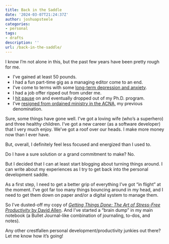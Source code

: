 ```yaml
---
title: Back in the Saddle
date: '2024-03-07T21:24:37Z'
author: joshuapsteele
categories:
- personal
tags:
- drafts
description: ''
url: /back-in-the-saddle/
---
```

I know I’m not alone in this, but the past few years have been pretty rough for me.

- I’ve gained at least 50 pounds.
- I had a fun part-time gig as a managing editor come to an end.
- I’ve come to terms with some [long-term depression and anxiety](https://joshuapsteele.com/its-time-to-get-some-help/).
- I had a job offer ripped out from under me.
- I [hit pause](https://joshuapsteele.com/its-official-im-hitting-pause-on-my-ph-d-for-a-year/) on and eventually dropped out of my Ph.D. program.
- I’ve [resigned from ordained ministry in the ACNA](https://joshuapsteele.com/im-resigning-from-ordained-ministry-in-the-anglican-church-in-north-america/), my previous denomination.

Sure, some things have gone well. I’ve got a loving wife (who’s a superhero) and three healthy children. I’ve got a new career (as a software developer) that I very much enjoy. We’ve got a roof over our heads. I make more money now than I ever have.

But, overall, I definitely feel less focused and energized than I used to.

Do I have a sure solution or a grand commitment to make? No.

But I decided that I can at least start blogging about turning things around. I can write about my experiences as I try to get back into the personal development saddle.

As a first step, I need to get a better grip of everything I’ve got “in flight” at the moment. I’ve got far too many things bouncing around in my head, and I need to get them down on paper and/or a digital system to manage them.

So I’ve dusted-off my copy of [*Getting Things Done: The Art of Stress-Free Productivity* by David Allen](https://amzn.to/3wJO5iZ). And I’ve started a “brain dump” in my main notebook (a Bullet Journal-like combination of journaling, to-dos, and notes).

Any other crestfallen personal development/productivity junkies out there? Let me know how it’s going!
